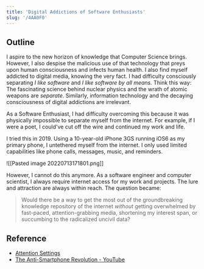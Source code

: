 ```yaml
---
title: 'Digital Addictions of Software Enthusiasts'
slug: '/4AA0F0'
---
```


## Outline

I aspire to the new horizon of knowledge that Computer Science brings.
However, I also despise the malicious use of that technology that preys upon human consciousness and infects human health.
I also find myself addicted to digital media, knowing the very fact.
I had difficulty consciously separating _I like software_ and _I like software by all means._
Think this way:
The fascinating science behind nuclear physics and the wrath of atomic weapons are _separate_.
Similarly, information technology and the decaying consciousness of digital addictions are irrelevant.

As a Software Enthusiast, I had difficulty overcoming this because it was physically impossible to separate myself from the internet.
For example, if I were a poet, I could've cut off the wire and continued my work and life.

I tried this in 2019.
Using a 10-year-old iPhone 3GS running iOS6 as my primary phone, I untethered myself from the internet.
I only used limited capabilities like phone calls, messages, music, and reminders.

![[Pasted image 20220713171801.png]]

However, I cannot do this anymore.
As a software engineer and computer scientist, I always require internet access for my work and projects.
The lure and attraction are always within reach.
The question became:

> Would there be a way to get the most out of the groundbreaking knowledge repository of the internet _without_ getting overwhelmed by fast-paced, attention-grabbing media, shortening my interest span, or succumbing to the radicalized uncivil data?

## Reference

- [Attention Settings](https://attentionsettings.com/)
- [The Anti-Smartphone Revolution - YouTube](https://www.youtube.com/watch?v=02mIRnPJm6g)

